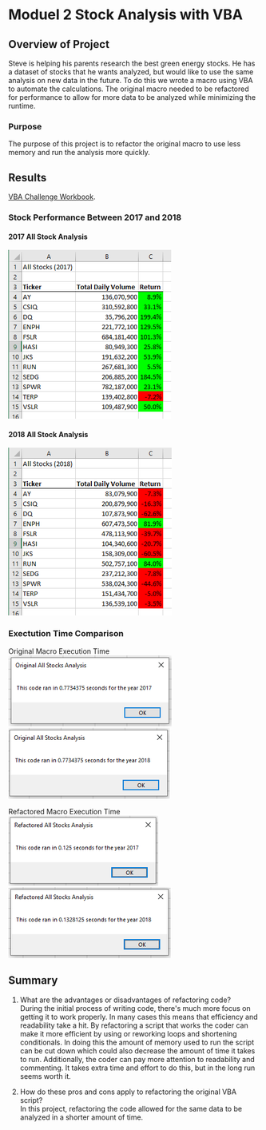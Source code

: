 # Moduel 2 Stock Analysis with VBA

## Overview of Project

Steve is helping his parents research the best green energy stocks. He has a dataset of stocks that he wants analyzed, but would like to use the same analysis on new data in the future.  To do this we wrote a macro using VBA to automate the calculations. The original macro needed to be refactored for performance to allow for more data to be analyzed while minimizing the runtime.

### Purpose

The purpose of this project is to refactor the original macro to use less memory and run the analysis more quickly.

## Results

[VBA Challenge Workbook](./VBA_Challenge.xlsm).  

### Stock Performance Between 2017 and 2018
#### 2017 All Stock Analysis
![2017StockAnalysis](./Resources/2017StockAnalysis.PNG)
  
#### 2018 All Stock Analysis
![2018StockAnalysis](./Resources/2018StockAnalysis.PNG)

### Exectution Time Comparison
Original Macro Execution Time  
![Slow2017](./Resources/VBA_Challenge_2017_Slow.PNG) ![Slow2018](./Resources/VBA_Challenge_2018_Slow.PNG)
  
Refactored Macro Execution Time  
![Fast2017](./Resources/VBA_Challenge_2017.PNG) ![Fast2018](./Resources/VBA_Challenge_2018.PNG)

## Summary

1. What are the advantages or disadvantages of refactoring code?  
During the initial process of writing code, there's much more focus on getting it to work properly. In many cases this means that efficiency and readability take a hit. By refactoring a script that works the coder can make it more efficient by using or reworking loops and shortening conditionals. In doing this the amount of memory used to run the script can be cut down which could also decrease the amount of time it takes to run. Additionally, the coder can pay more attention to readability and commenting. It takes extra time and effort to do this, but in the long run seems worth it.
  
2. How do these pros and cons apply to refactoring the original VBA script?  
In this project, refactoring the code allowed for the same data to be analyzed in a shorter amount of time.
  
